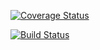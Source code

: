 [![Coverage Status](https://coveralls.io/repos/github/Kelvyn88/OptimJulia.jl/badge.svg?branch=master)](https://coveralls.io/github/Kelvyn88/OptimJulia.jl?branch=master)

[![Build Status](https://travis-ci.org/Kelvyn88/OptimJulia.jl.svg?branch=master)](https://travis-ci.org/Kelvyn88/OptimJulia.jl)



